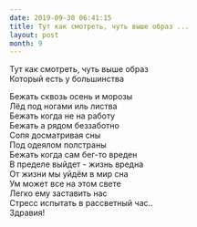 ```yaml
---
date: 2019-09-30 06:41:15
title: Тут как смотреть, чуть выше образ ...
layout: post
month: 9
---
```

Тут как смотреть, чуть выше образ <br/>
Который есть у большинства  <br/>
<!--more-->
Бежать сквозь осень и морозы <br/>
Лёд под ногами иль листва <br/>
Бежать когда не на работу <br/>
Бежать а рядом беззаботно  <br/>
Сопя досматривая сны <br/>
Под одеялом полстраны <br/>
Бежать когда сам бег-то вреден  <br/>
В пределе выйдет - жизнь вредна <br/>
От жизни мы уйдём в мир сна <br/>
Ум может все на этом свете <br/>
Легко ему заставить нас  <br/>
Стресс испытать в рассветный час.. <br/>
Здравия!<br/>